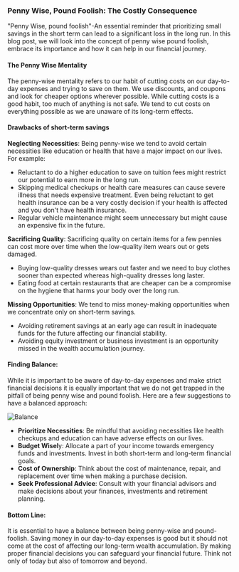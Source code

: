 ### Penny Wise, Pound Foolish: The Costly Consequence
"Penny Wise, pound foolish"-An essential reminder that prioritizing small savings in the short term can lead to a significant loss in the long run. In this blog post, we will look into the concept of penny wise pound foolish, embrace its importance and how it can help in our financial journey.

#### The Penny Wise Mentality
The penny-wise mentality refers to our habit of cutting costs on our day-to-day expenses and trying to save on them. We use discounts, and coupons and look for cheaper options wherever possible. While cutting costs is a good habit, too much of anything is not safe. We tend to cut costs on everything possible as we are unaware of its long-term effects.

#### Drawbacks of short-term savings
**Neglecting Necessities**: Being penny-wise we tend to avoid certain necessities like education or health that have a major impact on our lives. For example:
* Reluctant to do a higher education to save on tuition fees might restrict our potential to earn more in the long run.
* Skipping medical checkups or health care measures can cause severe illness that needs expensive treatment. Even being reluctant to get health insurance can be a very costly decision if your health is affected and you don't have health insurance.
* Regular vehicle maintenance might seem unnecessary but might cause an expensive fix in the future.

**Sacrificing Quality**: Sacrificing quality on certain items for a few pennies can cost more over time when the low-quality item wears out or gets damaged.
* Buying low-quality dresses wears out faster and we need to buy clothes sooner than expected whereas high-quality dresses long laster.
* Eating food at certain restaurants that are cheaper can be a compromise on the hygiene that harms your body over the long run.

**Missing Opportunities**: We tend to miss money-making opportunities when we concentrate only on short-term savings.
* Avoiding retirement savings at an early age can result in inadequate funds for the future affecting our financial stability.
* Avoiding equity investment or business investment is an opportunity missed in the wealth accumulation journey.

#### Finding Balance:
While it is important to be aware of day-to-day expenses and make strict financial decisions it is equally important that we do not get trapped in the pitfall of being penny wise and pound foolish. Here are a few suggestions to have a balanced approach:

![Balance](https://images.unsplash.com/photo-1517960413843-0aee8e2b3285?ixlib=rb-4.0.3&ixid=M3wxMjA3fDB8MHxwaG90by1wYWdlfHx8fGVufDB8fHx8fA%3D%3D&auto=format&fit=crop&w=2099&q=80)

* **Prioritize Necessities**: Be mindful that avoiding necessities like health checkups and education can have adverse effects on our lives.
* **Budget Wisel**y: Allocate a part of your income towards emergency funds and investments. Invest in both short-term and long-term financial goals.
* **Cost of Ownership**: Think about the cost of maintenance, repair, and replacement over time when making a purchase decision.
* **Seek Professional Advice**: Consult with your financial advisors and make decisions about your finances, investments and retirement planning.

#### Bottom Line:
It is essential to have a balance between being penny-wise and pound-foolish. Saving money in our day-to-day expenses is good but it should not come at the cost of affecting our long-term wealth accumulation. By making proper financial decisions you can safeguard your financial future. Think not only of today but also of tomorrow and beyond.
